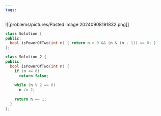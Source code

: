 ```yaml
---
tags:
---
```

![[problems/pictures/Pasted image 20240908191832.png]]

```c++
class Solution {  
public:  
  bool isPowerOfTwo(int n) { return n > 0 && (n & (n - 1)) == 0; }  
};
```

```c++
class Solution_2 {  
public:  
  bool isPowerOfTwo(int n) {  
    if (n <= 0)  
      return false;  
  
    while (n % 2 == 0)  
      n /= 2;  
  
    return n == 1;  
  }  
};
```